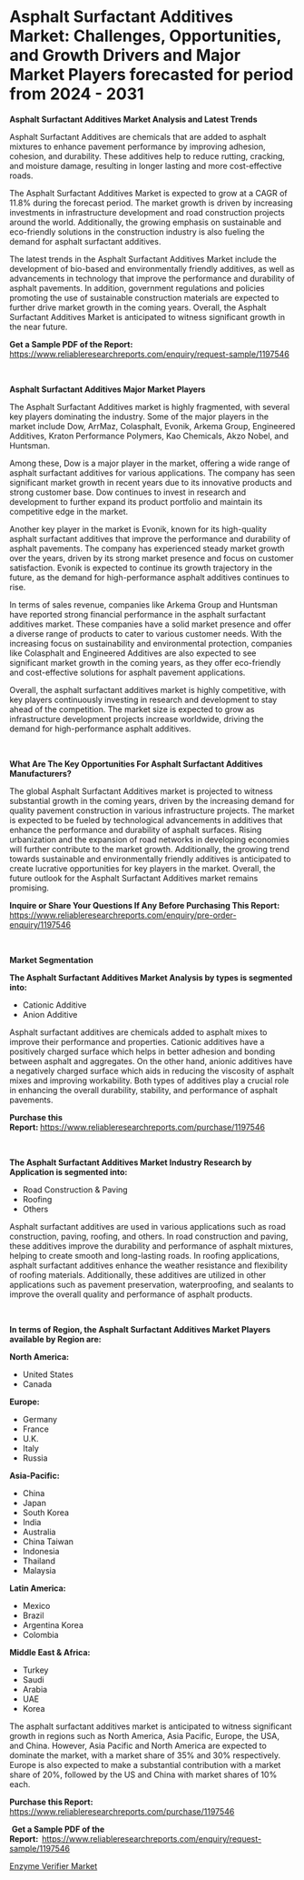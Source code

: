 <p><h1>Asphalt Surfactant Additives Market: Challenges, Opportunities, and Growth Drivers and Major Market Players forecasted for period from 2024 - 2031</h1></p><p><strong>Asphalt Surfactant Additives Market Analysis and Latest Trends</strong></p>
<p><p>Asphalt Surfactant Additives are chemicals that are added to asphalt mixtures to enhance pavement performance by improving adhesion, cohesion, and durability. These additives help to reduce rutting, cracking, and moisture damage, resulting in longer lasting and more cost-effective roads.</p><p>The Asphalt Surfactant Additives Market is expected to grow at a CAGR of 11.8% during the forecast period. The market growth is driven by increasing investments in infrastructure development and road construction projects around the world. Additionally, the growing emphasis on sustainable and eco-friendly solutions in the construction industry is also fueling the demand for asphalt surfactant additives.</p><p>The latest trends in the Asphalt Surfactant Additives Market include the development of bio-based and environmentally friendly additives, as well as advancements in technology that improve the performance and durability of asphalt pavements. In addition, government regulations and policies promoting the use of sustainable construction materials are expected to further drive market growth in the coming years. Overall, the Asphalt Surfactant Additives Market is anticipated to witness significant growth in the near future.</p></p>
<p><strong>Get a Sample PDF of the Report:&nbsp;</strong> <a href="https://www.reliableresearchreports.com/enquiry/request-sample/1197546">https://www.reliableresearchreports.com/enquiry/request-sample/1197546</a></p>
<p>&nbsp;</p>
<p><strong>Asphalt Surfactant Additives Major Market Players</strong></p>
<p><p>The Asphalt Surfactant Additives market is highly fragmented, with several key players dominating the industry. Some of the major players in the market include Dow, ArrMaz, Colasphalt, Evonik, Arkema Group, Engineered Additives, Kraton Performance Polymers, Kao Chemicals, Akzo Nobel, and Huntsman.</p><p>Among these, Dow is a major player in the market, offering a wide range of asphalt surfactant additives for various applications. The company has seen significant market growth in recent years due to its innovative products and strong customer base. Dow continues to invest in research and development to further expand its product portfolio and maintain its competitive edge in the market.</p><p>Another key player in the market is Evonik, known for its high-quality asphalt surfactant additives that improve the performance and durability of asphalt pavements. The company has experienced steady market growth over the years, driven by its strong market presence and focus on customer satisfaction. Evonik is expected to continue its growth trajectory in the future, as the demand for high-performance asphalt additives continues to rise.</p><p>In terms of sales revenue, companies like Arkema Group and Huntsman have reported strong financial performance in the asphalt surfactant additives market. These companies have a solid market presence and offer a diverse range of products to cater to various customer needs. With the increasing focus on sustainability and environmental protection, companies like Colasphalt and Engineered Additives are also expected to see significant market growth in the coming years, as they offer eco-friendly and cost-effective solutions for asphalt pavement applications.</p><p>Overall, the asphalt surfactant additives market is highly competitive, with key players continuously investing in research and development to stay ahead of the competition. The market size is expected to grow as infrastructure development projects increase worldwide, driving the demand for high-performance asphalt additives.</p></p>
<p>&nbsp;</p>
<p><strong>What Are The Key Opportunities For Asphalt Surfactant Additives Manufacturers?</strong></p>
<p><p>The global Asphalt Surfactant Additives market is projected to witness substantial growth in the coming years, driven by the increasing demand for quality pavement construction in various infrastructure projects. The market is expected to be fueled by technological advancements in additives that enhance the performance and durability of asphalt surfaces. Rising urbanization and the expansion of road networks in developing economies will further contribute to the market growth. Additionally, the growing trend towards sustainable and environmentally friendly additives is anticipated to create lucrative opportunities for key players in the market. Overall, the future outlook for the Asphalt Surfactant Additives market remains promising.</p></p>
<p><strong>Inquire or Share Your Questions If Any Before Purchasing This Report:</strong> <a href="https://www.reliableresearchreports.com/enquiry/pre-order-enquiry/1197546">https://www.reliableresearchreports.com/enquiry/pre-order-enquiry/1197546</a></p>
<p>&nbsp;</p>
<p><strong>Market Segmentation</strong></p>
<p><strong>The Asphalt Surfactant Additives Market Analysis by types is segmented into:</strong></p>
<p><ul><li>Cationic Additive</li><li>Anion Additive</li></ul></p>
<p><p>Asphalt surfactant additives are chemicals added to asphalt mixes to improve their performance and properties. Cationic additives have a positively charged surface which helps in better adhesion and bonding between asphalt and aggregates. On the other hand, anionic additives have a negatively charged surface which aids in reducing the viscosity of asphalt mixes and improving workability. Both types of additives play a crucial role in enhancing the overall durability, stability, and performance of asphalt pavements.</p></p>
<p><strong>Purchase this Report:&nbsp;</strong><a href="https://www.reliableresearchreports.com/purchase/1197546">https://www.reliableresearchreports.com/purchase/1197546</a></p>
<p>&nbsp;</p>
<p><strong>The Asphalt Surfactant Additives Market Industry Research by Application is segmented into:</strong></p>
<p><ul><li>Road Construction & Paving</li><li>Roofing</li><li>Others</li></ul></p>
<p><p>Asphalt surfactant additives are used in various applications such as road construction, paving, roofing, and others. In road construction and paving, these additives improve the durability and performance of asphalt mixtures, helping to create smooth and long-lasting roads. In roofing applications, asphalt surfactant additives enhance the weather resistance and flexibility of roofing materials. Additionally, these additives are utilized in other applications such as pavement preservation, waterproofing, and sealants to improve the overall quality and performance of asphalt products.</p></p>
<p>&nbsp;</p>
<p><strong>In terms of Region, the Asphalt Surfactant Additives Market Players available by Region are:</strong></p>
<p>
    <p> <strong> North America: </strong>
        <ul>
            <li>United States</li>
            <li>Canada</li>
        </ul>
        </p> 
    <p> <strong> Europe: </strong>
        <ul>
            <li>Germany</li>
            <li>France</li>
            <li>U.K.</li>
            <li>Italy</li>
            <li>Russia</li>
        </ul>
        </p> 
    <p> <strong> Asia-Pacific: </strong>
        <ul>
            <li>China</li>
            <li>Japan</li>
            <li>South Korea</li>
            <li>India</li>
            <li>Australia</li>
            <li>China Taiwan</li>
            <li>Indonesia</li>
            <li>Thailand</li>
            <li>Malaysia</li>
        </ul>
        </p> 
    <p> <strong> Latin America: </strong>
        <ul>
            <li>Mexico</li>
            <li>Brazil</li>
            <li>Argentina Korea</li>
            <li>Colombia</li>
        </ul>
        </p> 
    <p> <strong> Middle East & Africa: </strong>
        <ul>
            <li>Turkey</li>
            <li>Saudi</li>
            <li>Arabia</li>
            <li>UAE</li>
            <li>Korea</li>
        </ul>
    </p>
    </p>
<p><p>The asphalt surfactant additives market is anticipated to witness significant growth in regions such as North America, Asia Pacific, Europe, the USA, and China. However, Asia Pacific and North America are expected to dominate the market, with a market share of 35% and 30% respectively. Europe is also expected to make a substantial contribution with a market share of 20%, followed by the US and China with market shares of 10% each.</p></p>
<p><strong>Purchase this Report: </strong><a href="https://www.reliableresearchreports.com/purchase/1197546">https://www.reliableresearchreports.com/purchase/1197546</a></p>
<p>&nbsp;<strong>Get a Sample PDF of the Report:&nbsp;&nbsp;</strong><a href="https://www.reliableresearchreports.com/enquiry/request-sample/1197546">https://www.reliableresearchreports.com/enquiry/request-sample/1197546</a></p>
<p><strong></strong></p>
<p><p><a href="https://sulfuric-clavicle-d39.notion.site/Enzyme-Verifier-Market-Size-and-Examines-its-Market-Scope-with-a-Primary-Focus-on-Growth-Opportuni-b885a5c19cac4bf9ae8a179b9fde4775">Enzyme Verifier Market</a></p></p>